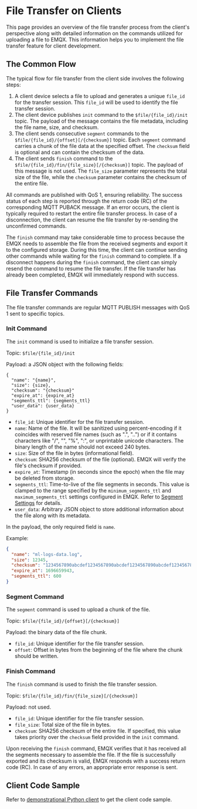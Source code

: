 # File Transfer on Clients

This page provides an overview of the file transfer process from the client's perspective along with detailed information on the commands utilized for uploading a file to EMQX. This information helps you to implement the file transfer feature for client development.

## The Common Flow

The typical flow for file transfer from the client side involves the following steps:

1. A client device selects a file to upload and generates a unique `file_id` for the transfer session. This `file_id` will be used to identify the file transfer session.
2. The client device publishes `init` command to the `$file/{file_id}/init` topic. The payload of the message contains the file metadata, including the file name, size, and checksum.
3. The client sends consecutive `segment` commands to the `$file/{file_id}/{offset}[/{checksum}]` topic. Each `segment` command carries a chunk of the file data at the specified offset. The `checksum` field is optional and can contain the checksum of the data.
4. The client sends `finish` command to the `$file/{file_id}/fin/{file_size}[/{checksum}]` topic. The payload of this message is not used. The `file_size` parameter represents the total size of the file, while the `checksum` parameter contains the checksum of the entire file.

All commands are published with QoS 1, ensuring reliability. The success status of each step is reported through the return code (RC) of the corresponding MQTT PUBACK message. If an error occurs, the client is typically required to restart the entire file transfer process. In case of a disconnection, the client can resume the file transfer by re-sending the unconfirmed commands.

The `finish` command may take considerable time to process because the EMQX needs to assemble the file from the received segments and export it to the configured storage. During this time, the client can continue sending other commands while waiting for the `finish` command to complete. If a disconnect happens during the `finish` command, the client can simply resend the command to resume the file transfer. If the file transfer has already been completed, EMQX will immediately respond with success.


## File Transfer Commands

The file transfer commands are regular MQTT PUBLISH messages with QoS 1 sent to specific topics.

### Init Command

The `init` command is used to initialize a file transfer session.

Topic: `$file/{file_id}/init`

Payload: a JSON object with the following fields:
```
{
  "name": "{name}",
  "size": {size},
  "checksum": "{checksum}"
  "expire_at": {expire_at}
  "segments_ttl": {segments_ttl}
  "user_data": {user_data}
}
```

* `file_id`: Unique identifier for the file transfer session.
* `name`: Name of the file. It will be sanitized using percent-encoding if it coincides with reserved file names (such as ".", "..") or if it contains characters like "/", "", "%", ":", or unprintable unicode characters. The binary length of the name should not exceed 240 bytes.
* `size`: Size of the file in bytes (informational field).
* `checksum`: SHA256 checksum of the file (optional). EMQX will verify the file's checksum if provided.
* `expire_at`: Timestamp (in seconds since the epoch) when the file may be deleted from storage.
* `segments_ttl`: Time-to-live of the file segments in seconds. This value is clamped to the range specified by the `minimum_segments_ttl` and `maximum_segments_ttl` settings configured in EMQX. Refer to [Segment Settings](./broker.md#segment-settings) for details.
* `user_data`: Arbitrary JSON object to store additional information about the file along with its metadata.

In the payload, the only required field is `name`.

Example:
```json
{
  "name": "ml-logs-data.log",
  "size": 12345,
  "checksum": "1234567890abcdef1234567890abcdef1234567890abcdef1234567890abcdef",
  "expire_at": 1696659943,
  "segments_ttl": 600
}
```

### Segment Command

The `segment` command is used to upload a chunk of the file.

Topic: `$file/{file_id}/{offset}[/{checksum}]`

Payload: the binary data of the file chunk.

* `file_id`: Unique identifier for the file transfer session.
* `offset`: Offset in bytes from the beginning of the file where the chunk should be written.

### Finish Command

The `finish` command is used to finish the file transfer session.

Topic: `$file/{file_id}/fin/{file_size}[/{checksum}]`

Payload: not used.

* `file_id`: Unique identifier for the file transfer session.
* `file_size`: Total size of the file in bytes.
* `checksum`: SHA256 checksum of the entire file. If specified, this value takes priority over the `checksum` field provided in the `init` command.

Upon receiving the `finish` command, EMQX verifies that it has received all the segments necessary to assemble the file. If the file is successfully exported and its checksum is valid, EMQX responds with a success return code (RC). In case of any errors, an appropriate error response is sent.

## Client Code Sample

Refer to [demonstrational Python client](https://github.com/emqx/emqx-ft/blob/main/src/emqx_ft/main.py) to get the client code sample.
